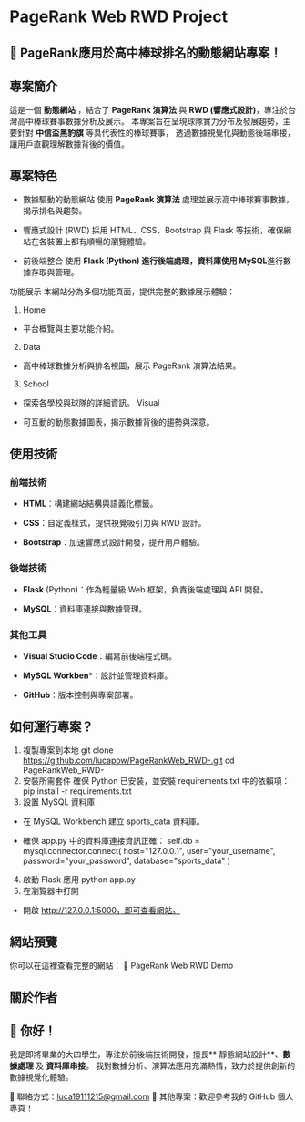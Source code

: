 PageRank Web RWD Project
===

🎉 PageRank應用於高中棒球排名的動態網站專案！
---

## 專案簡介
這是一個 **動態網站** ，結合了 **PageRank 演算法** 與 **RWD (響應式設計)**，專注於台灣高中棒球賽事數據分析及展示。
本專案旨在呈現球隊實力分布及發展趨勢，主要針對 **中信盃黑豹旗** 等具代表性的棒球賽事，
透過數據視覺化與動態後端串接，讓用戶直觀理解數據背後的價值。

## 專案特色
- 數據驅動的動態網站
使用 **PageRank 演算法** 處理並展示高中棒球賽事數據，揭示排名與趨勢。

+ 響應式設計 (RWD)
採用 HTML、CSS、Bootstrap 與 Flask 等技術，確保網站在各裝置上都有順暢的瀏覽體驗。

* 前後端整合
使用 **Flask (Python) **進行後端處理，資料庫使用** MySQL**進行數據存取與管理。

功能展示
本網站分為多個功能頁面，提供完整的數據展示體驗：

1. Home
- 平台概覽與主要功能介紹。
2. Data
+ 高中棒球數據分析與排名視圖，展示 PageRank 演算法結果。
3. School
* 探索各學校與球隊的詳細資訊。
Visual
- 可互動的動態數據圖表，揭示數據背後的趨勢與深意。
## 使用技術
### 前端技術
- **HTML**：構建網站結構與語義化標籤。
+ **CSS**：自定義樣式，提供視覺吸引力與 RWD 設計。
* **Bootstrap**：加速響應式設計開發，提升用戶體驗。
### 後端技術
- **Flask** (Python)：作為輕量級 Web 框架，負責後端處理與 API 開發。
+ **MySQL**：資料庫連接與數據管理。
### 其他工具
- **Visual Studio Code**：編寫前後端程式碼。
+ **MySQL Workben***：設計並管理資料庫。
* **GitHub**：版本控制與專案部署。
## 如何運行專案？
1. 複製專案到本地
git clone https://github.com/lucapow/PageRankWeb_RWD-.git
cd PageRankWeb_RWD-
2. 安裝所需套件
確保 Python 已安裝，並安裝 requirements.txt 中的依賴項：
pip install -r requirements.txt
3. 設置 MySQL 資料庫
- 在 MySQL Workbench 建立 sports_data 資料庫。
+ 確保 app.py 中的資料庫連接資訊正確：
self.db = mysql.connector.connect(
    host="127.0.0.1",
    user="your_username",
    password="your_password",
    database="sports_data"
)
4. 啟動 Flask 應用
python app.py
5. 在瀏覽器中打開

* 開啟 http://127.0.0.1:5000，即可查看網站。
## 網站預覽
你可以在這裡查看完整的網站：
🔗 PageRank Web RWD Demo

## 關於作者
👋 你好！
--
我是即將畢業的大四學生，專注於前後端技術開發，擅長** 靜態網站設計**、**數據處理** 及 **資料庫串接**。
我對數據分析、演算法應用充滿熱情，致力於提供創新的數據視覺化體驗。

📧 聯絡方式：luca19111215@gmail.com
🔗 其他專案：歡迎參考我的 GitHub 個人專頁！

